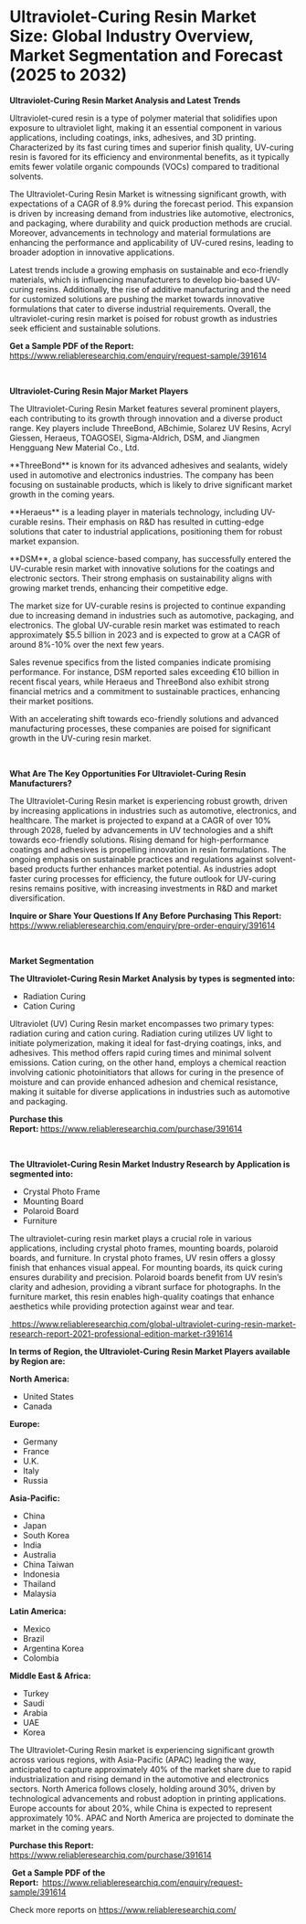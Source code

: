 <p><h1>Ultraviolet-Curing Resin Market Size: Global Industry Overview, Market Segmentation and Forecast (2025 to 2032)</h1></p><p><strong>Ultraviolet-Curing Resin Market Analysis and Latest Trends</strong></p>
<p><p>Ultraviolet-cured resin is a type of polymer material that solidifies upon exposure to ultraviolet light, making it an essential component in various applications, including coatings, inks, adhesives, and 3D printing. Characterized by its fast curing times and superior finish quality, UV-curing resin is favored for its efficiency and environmental benefits, as it typically emits fewer volatile organic compounds (VOCs) compared to traditional solvents.</p><p>The Ultraviolet-Curing Resin Market is witnessing significant growth, with expectations of a CAGR of 8.9% during the forecast period. This expansion is driven by increasing demand from industries like automotive, electronics, and packaging, where durability and quick production methods are crucial. Moreover, advancements in technology and material formulations are enhancing the performance and applicability of UV-cured resins, leading to broader adoption in innovative applications.</p><p>Latest trends include a growing emphasis on sustainable and eco-friendly materials, which is influencing manufacturers to develop bio-based UV-curing resins. Additionally, the rise of additive manufacturing and the need for customized solutions are pushing the market towards innovative formulations that cater to diverse industrial requirements. Overall, the ultraviolet-curing resin market is poised for robust growth as industries seek efficient and sustainable solutions.</p></p>
<p><strong>Get a Sample PDF of the Report:&nbsp;</strong> <a href="https://www.reliableresearchiq.com/enquiry/request-sample/391614?utm_campaign=3202&utm_medium=2&utm_source=Github&utm_content=ia&utm_term=29032025&utm_id=ultraviolet-curing-resin">https://www.reliableresearchiq.com/enquiry/request-sample/391614</a></p>
<p>&nbsp;</p>
<p><strong>Ultraviolet-Curing Resin Major Market Players</strong></p>
<p><p>The Ultraviolet-Curing Resin Market features several prominent players, each contributing to its growth through innovation and a diverse product range. Key players include ThreeBond, ABchimie, Solarez UV Resins, Acryl Giessen, Heraeus, TOAGOSEI, Sigma-Aldrich, DSM, and Jiangmen Hengguang New Material Co., Ltd.</p><p>**ThreeBond** is known for its advanced adhesives and sealants, widely used in automotive and electronics industries. The company has been focusing on sustainable products, which is likely to drive significant market growth in the coming years.</p><p>**Heraeus** is a leading player in materials technology, including UV-curable resins. Their emphasis on R&D has resulted in cutting-edge solutions that cater to industrial applications, positioning them for robust market expansion.</p><p>**DSM**, a global science-based company, has successfully entered the UV-curable resin market with innovative solutions for the coatings and electronic sectors. Their strong emphasis on sustainability aligns with growing market trends, enhancing their competitive edge.</p><p>The market size for UV-curable resins is projected to continue expanding due to increasing demand in industries such as automotive, packaging, and electronics. The global UV-curable resin market was estimated to reach approximately $5.5 billion in 2023 and is expected to grow at a CAGR of around 8%-10% over the next few years.</p><p>Sales revenue specifics from the listed companies indicate promising performance. For instance, DSM reported sales exceeding €10 billion in recent fiscal years, while Heraeus and ThreeBond also exhibit strong financial metrics and a commitment to sustainable practices, enhancing their market positions.</p><p>With an accelerating shift towards eco-friendly solutions and advanced manufacturing processes, these companies are poised for significant growth in the UV-curing resin market.</p></p>
<p>&nbsp;</p>
<p><strong>What Are The Key Opportunities For Ultraviolet-Curing Resin Manufacturers?</strong></p>
<p><p>The Ultraviolet-Curing Resin market is experiencing robust growth, driven by increasing applications in industries such as automotive, electronics, and healthcare. The market is projected to expand at a CAGR of over 10% through 2028, fueled by advancements in UV technologies and a shift towards eco-friendly solutions. Rising demand for high-performance coatings and adhesives is propelling innovation in resin formulations. The ongoing emphasis on sustainable practices and regulations against solvent-based products further enhances market potential. As industries adopt faster curing processes for efficiency, the future outlook for UV-curing resins remains positive, with increasing investments in R&D and market diversification.</p></p>
<p><strong>Inquire or Share Your Questions If Any Before Purchasing This Report:</strong> <a href="https://www.reliableresearchiq.com/enquiry/pre-order-enquiry/391614?utm_campaign=3202&utm_medium=2&utm_source=Github&utm_content=ia&utm_term=29032025&utm_id=ultraviolet-curing-resin">https://www.reliableresearchiq.com/enquiry/pre-order-enquiry/391614</a></p>
<p>&nbsp;</p>
<p><strong>Market Segmentation</strong></p>
<p><strong>The Ultraviolet-Curing Resin Market Analysis by types is segmented into:</strong></p>
<p><ul><li>Radiation Curing</li><li>Cation Curing</li></ul></p>
<p><p>Ultraviolet (UV) Curing Resin market encompasses two primary types: radiation curing and cation curing. Radiation curing utilizes UV light to initiate polymerization, making it ideal for fast-drying coatings, inks, and adhesives. This method offers rapid curing times and minimal solvent emissions. Cation curing, on the other hand, employs a chemical reaction involving cationic photoinitiators that allows for curing in the presence of moisture and can provide enhanced adhesion and chemical resistance, making it suitable for diverse applications in industries such as automotive and packaging.</p></p>
<p><strong>Purchase this Report:&nbsp;</strong><a href="https://www.reliableresearchiq.com/purchase/391614?utm_campaign=3202&utm_medium=2&utm_source=Github&utm_content=ia&utm_term=29032025&utm_id=ultraviolet-curing-resin">https://www.reliableresearchiq.com/purchase/391614</a></p>
<p>&nbsp;</p>
<p><strong>The Ultraviolet-Curing Resin Market Industry Research by Application is segmented into:</strong></p>
<p><ul><li>Crystal Photo Frame</li><li>Mounting Board</li><li>Polaroid Board</li><li>Furniture</li></ul></p>
<p><p>The ultraviolet-curing resin market plays a crucial role in various applications, including crystal photo frames, mounting boards, polaroid boards, and furniture. In crystal photo frames, UV resin offers a glossy finish that enhances visual appeal. For mounting boards, its quick curing ensures durability and precision. Polaroid boards benefit from UV resin’s clarity and adhesion, providing a vibrant surface for photographs. In the furniture market, this resin enables high-quality coatings that enhance aesthetics while providing protection against wear and tear.</p></p>
<p><a href="https://www.reliableresearchiq.com/global-ultraviolet-curing-resin-market-research-report-2021-professional-edition-market-r391614?utm_campaign=3202&utm_medium=2&utm_source=Github&utm_content=ia&utm_term=29032025&utm_id=ultraviolet-curing-resin">&nbsp;https://www.reliableresearchiq.com/global-ultraviolet-curing-resin-market-research-report-2021-professional-edition-market-r391614</a></p>
<p><strong>In terms of Region, the Ultraviolet-Curing Resin Market Players available by Region are:</strong></p>
<p>
    <p> <strong> North America: </strong>
        <ul>
            <li>United States</li>
            <li>Canada</li>
        </ul>
        </p> 
    <p> <strong> Europe: </strong>
        <ul>
            <li>Germany</li>
            <li>France</li>
            <li>U.K.</li>
            <li>Italy</li>
            <li>Russia</li>
        </ul>
        </p> 
    <p> <strong> Asia-Pacific: </strong>
        <ul>
            <li>China</li>
            <li>Japan</li>
            <li>South Korea</li>
            <li>India</li>
            <li>Australia</li>
            <li>China Taiwan</li>
            <li>Indonesia</li>
            <li>Thailand</li>
            <li>Malaysia</li>
        </ul>
        </p> 
    <p> <strong> Latin America: </strong>
        <ul>
            <li>Mexico</li>
            <li>Brazil</li>
            <li>Argentina Korea</li>
            <li>Colombia</li>
        </ul>
        </p> 
    <p> <strong> Middle East & Africa: </strong>
        <ul>
            <li>Turkey</li>
            <li>Saudi</li>
            <li>Arabia</li>
            <li>UAE</li>
            <li>Korea</li>
        </ul>
    </p>
    </p>
<p><p>The Ultraviolet-Curing Resin market is experiencing significant growth across various regions, with Asia-Pacific (APAC) leading the way, anticipated to capture approximately 40% of the market share due to rapid industrialization and rising demand in the automotive and electronics sectors. North America follows closely, holding around 30%, driven by technological advancements and robust adoption in printing applications. Europe accounts for about 20%, while China is expected to represent approximately 10%. APAC and North America are projected to dominate the market in the coming years.</p></p>
<p><strong>Purchase this Report: </strong><a href="https://www.reliableresearchiq.com/purchase/391614?utm_campaign=3202&utm_medium=2&utm_source=Github&utm_content=ia&utm_term=29032025&utm_id=ultraviolet-curing-resin">https://www.reliableresearchiq.com/purchase/391614</a></p>
<p>&nbsp;<strong>Get a Sample PDF of the Report:&nbsp;&nbsp;</strong><a href="https://www.reliableresearchiq.com/enquiry/request-sample/391614?utm_campaign=3202&utm_medium=2&utm_source=Github&utm_content=ia&utm_term=29032025&utm_id=ultraviolet-curing-resin">https://www.reliableresearchiq.com/enquiry/request-sample/391614</a></p>
<p><strong></strong></p>
<p>Check more reports on <a href="https://www.reliableresearchiq.com/?utm_campaign=3202&utm_medium=2&utm_source=Github&utm_content=ia&utm_term=29032025&utm_id=ultraviolet-curing-resin">https://www.reliableresearchiq.com/</a></p>